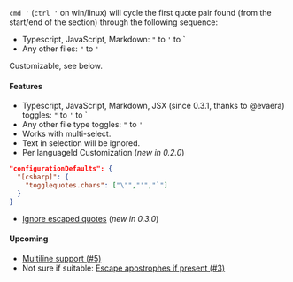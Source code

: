 `cmd '` (`ctrl '` on win/linux) will cycle the first quote pair found (from the start/end of the section) through the following sequence: 

- Typescript, JavaScript, Markdown: `"` to `'` to ` 
- Any other files: `"` to `'`

Customizable, see below.

#### Features

- Typescript, JavaScript, Markdown, JSX (since 0.3.1, thanks to @evaera) toggles: `"` to `'` to ` 
- Any other file type toggles: `"` to `'`
- Works with multi-select.
- Text in selection will be ignored.
- Per languageId Customization (_new in 0.2.0_)
```json
"configurationDefaults": {          
  "[csharp]": {
    "togglequotes.chars": ["\"","'","`"]
  }
}
```
- [Ignore escaped quotes](https://github.com/BriteSnow/vscode-toggle-quotes/issues/4) (_new in 0.3.0_)


#### Upcoming

- [Multiline support (#5)](https://github.com/BriteSnow/vscode-toggle-quotes/issues/5)
- Not sure if suitable: [Escape apostrophes if present (#3)](https://github.com/BriteSnow/vscode-toggle-quotes/issues/3)
